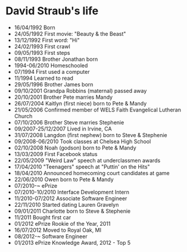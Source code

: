 David Straub's life
===============

- 16/04/1992 Born
- 24/05/1992 First movie: "Beauty & the Beast"
- 13/12/1992 First word: "Hi"
- 24/02/1993 First crawl
- 09/05/1993 First steps
- 08/11/1993 Brother Jonathan born
- 1994-06/2010 Homeschooled
- 07/1994 First used a computer
- 11/1994 Learned to read
- 29/05/1996 Brother James born
- 09/10/2001 Grandpa Robbins (maternal) passed away
- 20/10/2001 Brother Pete marries Mandy
- 26/07/2004 Kaitlyn (first niece) born to Pete & Mandy
- 21/05/2006 Confirmed member of WELS Faith Evangelical Lutheran Church
- 07/10/2006 Brother Steve marries Stephenie
- 09/2007-25/12/2007 Lived in Irvine, CA
- 31/07/2008 Langdon (first nephew) born to Steve & Stephenie
- 09/2008-06/2010 Took classes at Chelsea High School
- 02/10/2008 Noah (godson) born to Pete & Mandy
- 13/03/2009 First Facebook status
- 22/05/2009 "Weird Law" speech at underclassmen awards
- 17/04/2010 "Teenagers" speech at "Puttin' on the Hits"
- 18/04/2010 Announced homecoming court candidates at game
- 22/06/2010 Owen born to Pete & Mandy
- 07/2010-~ ePrize
- 07/2010-10/2010 Interface Development Intern
- 11/2010-07/2012 Associate Software Engineer
- 22/11/2010 Started dating Lauren Gravelyn
- 09/01/2011 Charlotte born to Steve & Stephenie
- 11/2011 Bought first car
- 01/2012 ePrize Rookie of the Year, 2011
- 16/07/2012 Moved to Royal Oak, MI
- 08/2012-~ Software Engineer
- 01/2013 ePrize Knowledge Award, 2012 - Top 5
